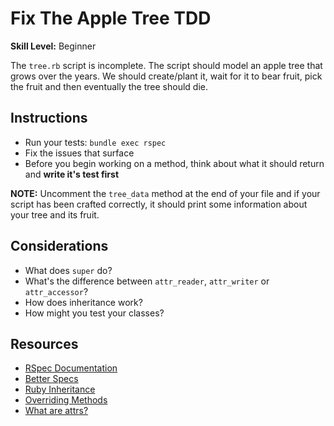 # Fix The Apple Tree TDD

__Skill Level:__ Beginner  

The `tree.rb` script is incomplete. The script should model an apple tree that grows over the years. We should create/plant it, wait for it to bear fruit, pick the fruit and then eventually the tree should die. 

## Instructions
- Run your tests: `bundle exec rspec`
- Fix the issues that surface  
- Before you begin working on a method, think about what it should return and __write it's test first__ 

__NOTE:__ Uncomment the `tree_data` method at the end of your file and if your script has been crafted correctly, it should print some information about your tree and its fruit.

## Considerations
- What does `super` do?
- What's the difference between `attr_reader`, `attr_writer` or `attr_accessor`?
- How does inheritance work?
- How might you test your classes?

## Resources
- [RSpec Documentation](https://relishapp.com/rspec/rspec-rails/docs)
- [Better Specs](http://betterspecs.org/)  
- [Ruby Inheritance](http://rubylearning.com/satishtalim/ruby_inheritance.html)  
- [Overriding Methods](http://rubylearning.com/satishtalim/ruby_overriding_methods.html)  
- [What are attrs?](https://stackoverflow.com/questions/5046831/why-use-rubys-attr-accessor-attr-reader-and-attr-writer)
